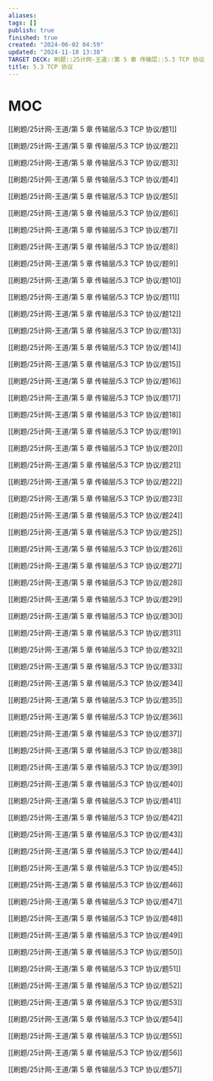 ```yaml
---
aliases: 
tags: []
publish: true
finished: true
created: "2024-06-02 04:59"
updated: "2024-11-18 13:38"
TARGET DECK: 刷题::25计网-王道::第 5 章 传输层::5.3 TCP 协议
title: 5.3 TCP 协议
---
```

# MOC

[[刷题/25计网-王道/第 5 章 传输层/5.3 TCP 协议/题1]]

[[刷题/25计网-王道/第 5 章 传输层/5.3 TCP 协议/题2]]

[[刷题/25计网-王道/第 5 章 传输层/5.3 TCP 协议/题3]]

[[刷题/25计网-王道/第 5 章 传输层/5.3 TCP 协议/题4]]

[[刷题/25计网-王道/第 5 章 传输层/5.3 TCP 协议/题5]]

[[刷题/25计网-王道/第 5 章 传输层/5.3 TCP 协议/题6]]

[[刷题/25计网-王道/第 5 章 传输层/5.3 TCP 协议/题7]]

[[刷题/25计网-王道/第 5 章 传输层/5.3 TCP 协议/题8]]

[[刷题/25计网-王道/第 5 章 传输层/5.3 TCP 协议/题9]]

[[刷题/25计网-王道/第 5 章 传输层/5.3 TCP 协议/题10]]

[[刷题/25计网-王道/第 5 章 传输层/5.3 TCP 协议/题11]]

[[刷题/25计网-王道/第 5 章 传输层/5.3 TCP 协议/题12]]

[[刷题/25计网-王道/第 5 章 传输层/5.3 TCP 协议/题13]]

[[刷题/25计网-王道/第 5 章 传输层/5.3 TCP 协议/题14]]

[[刷题/25计网-王道/第 5 章 传输层/5.3 TCP 协议/题15]]

[[刷题/25计网-王道/第 5 章 传输层/5.3 TCP 协议/题16]]

[[刷题/25计网-王道/第 5 章 传输层/5.3 TCP 协议/题17]]

[[刷题/25计网-王道/第 5 章 传输层/5.3 TCP 协议/题18]]

[[刷题/25计网-王道/第 5 章 传输层/5.3 TCP 协议/题19]]

[[刷题/25计网-王道/第 5 章 传输层/5.3 TCP 协议/题20]]

[[刷题/25计网-王道/第 5 章 传输层/5.3 TCP 协议/题21]]

[[刷题/25计网-王道/第 5 章 传输层/5.3 TCP 协议/题22]]

[[刷题/25计网-王道/第 5 章 传输层/5.3 TCP 协议/题23]]

[[刷题/25计网-王道/第 5 章 传输层/5.3 TCP 协议/题24]]

[[刷题/25计网-王道/第 5 章 传输层/5.3 TCP 协议/题25]]

[[刷题/25计网-王道/第 5 章 传输层/5.3 TCP 协议/题26]]

[[刷题/25计网-王道/第 5 章 传输层/5.3 TCP 协议/题27]]

[[刷题/25计网-王道/第 5 章 传输层/5.3 TCP 协议/题28]]

[[刷题/25计网-王道/第 5 章 传输层/5.3 TCP 协议/题29]]

[[刷题/25计网-王道/第 5 章 传输层/5.3 TCP 协议/题30]]

[[刷题/25计网-王道/第 5 章 传输层/5.3 TCP 协议/题31]]

[[刷题/25计网-王道/第 5 章 传输层/5.3 TCP 协议/题32]]

[[刷题/25计网-王道/第 5 章 传输层/5.3 TCP 协议/题33]]

[[刷题/25计网-王道/第 5 章 传输层/5.3 TCP 协议/题34]]

[[刷题/25计网-王道/第 5 章 传输层/5.3 TCP 协议/题35]]

[[刷题/25计网-王道/第 5 章 传输层/5.3 TCP 协议/题36]]

[[刷题/25计网-王道/第 5 章 传输层/5.3 TCP 协议/题37]]

[[刷题/25计网-王道/第 5 章 传输层/5.3 TCP 协议/题38]]

[[刷题/25计网-王道/第 5 章 传输层/5.3 TCP 协议/题39]]

[[刷题/25计网-王道/第 5 章 传输层/5.3 TCP 协议/题40]]

[[刷题/25计网-王道/第 5 章 传输层/5.3 TCP 协议/题41]]

[[刷题/25计网-王道/第 5 章 传输层/5.3 TCP 协议/题42]]

[[刷题/25计网-王道/第 5 章 传输层/5.3 TCP 协议/题43]]

[[刷题/25计网-王道/第 5 章 传输层/5.3 TCP 协议/题44]]

[[刷题/25计网-王道/第 5 章 传输层/5.3 TCP 协议/题45]]

[[刷题/25计网-王道/第 5 章 传输层/5.3 TCP 协议/题46]]

[[刷题/25计网-王道/第 5 章 传输层/5.3 TCP 协议/题47]]

[[刷题/25计网-王道/第 5 章 传输层/5.3 TCP 协议/题48]]

[[刷题/25计网-王道/第 5 章 传输层/5.3 TCP 协议/题49]]

[[刷题/25计网-王道/第 5 章 传输层/5.3 TCP 协议/题50]]

[[刷题/25计网-王道/第 5 章 传输层/5.3 TCP 协议/题51]]

[[刷题/25计网-王道/第 5 章 传输层/5.3 TCP 协议/题52]]

[[刷题/25计网-王道/第 5 章 传输层/5.3 TCP 协议/题53]]

[[刷题/25计网-王道/第 5 章 传输层/5.3 TCP 协议/题54]]

[[刷题/25计网-王道/第 5 章 传输层/5.3 TCP 协议/题55]]

[[刷题/25计网-王道/第 5 章 传输层/5.3 TCP 协议/题56]]

[[刷题/25计网-王道/第 5 章 传输层/5.3 TCP 协议/题57]]

